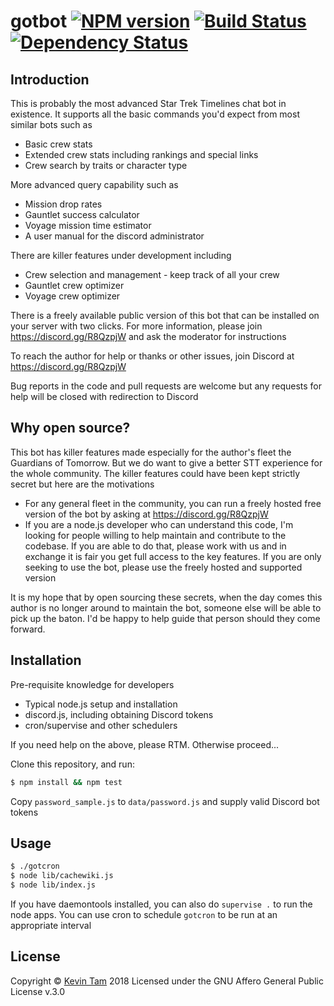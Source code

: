 # gotbot [![NPM version][npm-image]][npm-url] [![Build Status][travis-image]][travis-url] [![Dependency Status][daviddm-image]][daviddm-url]
> 
## Introduction
This is probably the most advanced Star Trek Timelines chat bot in existence. It supports all the basic commands you'd expect from most similar bots such as
- Basic crew stats
- Extended crew stats including rankings and special links
- Crew search by traits or character type

More advanced query capability such as
- Mission drop rates
- Gauntlet success calculator
- Voyage mission time estimator
- A user manual for the discord administrator

There are killer features under development including
- Crew selection and management - keep track of all your crew
- Gauntlet crew optimizer
- Voyage crew optimizer

There is a freely available public version of this bot that can be installed on your server with two clicks. For more information, please join https://discord.gg/R8QzpjW and ask the moderator for instructions

To reach the author for help or thanks or other issues, join Discord at https://discord.gg/R8QzpjW

Bug reports in the code and pull requests are welcome but any requests for help will be closed with redirection to Discord

## Why open source?
This bot has killer features made especially for the author's fleet the Guardians of Tomorrow. But we do want to give a 
better STT experience for the whole community. The killer features could have been kept strictly secret but here are the
motivations

- For any general fleet in the community, you can run a freely hosted free version of the bot by asking at https://discord.gg/R8QzpjW
- If you are a node.js developer who can understand this code, I'm looking for people willing to help maintain and contribute to the codebase. If you are able to do that, please work with us and in exchange it is fair you get full access to the key features. If you are only seeking to use the bot, please use the freely hosted and supported version

It is my hope that by open sourcing these secrets, when the day comes this author is no longer around to maintain the bot, someone else will be able to pick up the baton. I'd be happy to help guide that person should they come forward.

## Installation

Pre-requisite knowledge for developers
- Typical node.js setup and installation
- discord.js, including obtaining Discord tokens
- cron/supervise and other schedulers

If you need help on the above, please RTM. Otherwise proceed...

Clone this repository, and run:
```sh
$ npm install && npm test
```
Copy `password_sample.js` to `data/password.js` and supply valid Discord bot tokens

## Usage

```sh
$ ./gotcron
$ node lib/cachewiki.js
$ node lib/index.js 
```
If you have daemontools installed, you can also do `supervise .` to run the node apps. You can use cron to schedule `gotcron` to be run at an appropriate interval

## License

Copyright © [Kevin Tam](http://github.com/glorat) 2018
Licensed under the GNU Affero General Public License v.3.0


[npm-image]: https://badge.fury.io/js/gotbot.svg
[npm-url]: https://npmjs.org/package/gotbot
[travis-image]: https://travis-ci.org/glorat/gotbot.svg?branch=master
[travis-url]: https://travis-ci.org/glorat/gotbot
[daviddm-image]: https://david-dm.org/glorat/gotbot.svg?theme=shields.io
[daviddm-url]: https://david-dm.org/glorat/gotbot
